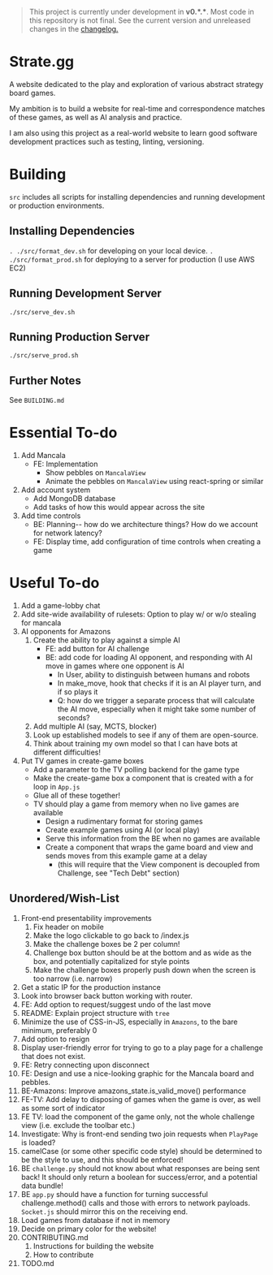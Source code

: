> This project is currently under development in **v0.\*.\***. Most code in this repository is not final. See the current version and unreleased changes in the [changelog.](CHANGELOG.md)

# Strate.gg

A website dedicated to the play and exploration of various abstract strategy board games.

My ambition is to build a website for real-time and correspondence matches of these games, as well as AI analysis and practice.

I am also using this project as a real-world website to learn good software development practices such as testing, linting, versioning.

# Building

`src` includes all scripts for installing dependencies and running development or production environments.

## Installing Dependencies

`. ./src/format_dev.sh` for developing on your local device.
`. ./src/format_prod.sh` for deploying to a server for production (I use AWS EC2)

## Running Development Server

`./src/serve_dev.sh`

## Running Production Server

`./src/serve_prod.sh`

## Further Notes

See `BUILDING.md`

# Essential To-do

1. Add Mancala
   - FE: Implementation
     - Show pebbles on `MancalaView`
     - Animate the pebbles on `MancalaView` using react-spring or similar
1. Add account system
   - Add MongoDB database
   - Add tasks of how this would appear across the site
1. Add time controls
   - BE: Planning-- how do we architecture things? How do we account for network latency?
   - FE: Display time, add configuration of time controls when creating a game

# Useful To-do

1. Add a game-lobby chat
1. Add site-wide availability of rulesets: Option to play w/ or w/o stealing for mancala
1. AI opponents for Amazons
   1. Create the ability to play against a simple AI
      - FE: add button for AI challenge
      - BE: add code for loading AI opponent, and responding with AI move in games where one opponent is AI
        - In User, ability to distinguish between humans and robots
        - In make_move, hook that checks if it is an AI player turn, and if so plays it
        - Q: how do we trigger a separate process that will calculate the AI move, especially when it might take some number of seconds?
   1. Add multiple AI (say, MCTS, blocker)
   1. Look up established models to see if any of them are open-source.
   1. Think about training my own model so that I can have bots at different difficulties!
1. Put TV games in create-game boxes
   - Add a parameter to the TV polling backend for the game type
   - Make the create-game box a component that is created with a for loop in `App.js`
   - Glue all of these together!
   - TV should play a game from memory when no live games are available
     - Design a rudimentary format for storing games
     - Create example games using AI (or local play)
     - Serve this information from the BE when no games are available
     - Create a component that wraps the game board and view and sends moves from this example game at a delay
       - (this will require that the View component is decoupled from Challenge, see "Tech Debt" section)

## Unordered/Wish-List

1. Front-end presentability improvements
   1. Fix header on mobile
   1. Make the logo clickable to go back to /index.js
   1. Make the challenge boxes be 2 per column!
   1. Challenge box button should be at the bottom and as wide as the box, and potentially capitalized for style points
   1. Make the challenge boxes properly push down when the screen is too narrow (i.e. narrow)
1. Get a static IP for the production instance
1. Look into browser back button working with router.
1. FE: Add option to request/suggest undo of the last move
1. README: Explain project structure with `tree`
1. Minimize the use of CSS-in-JS, especially in `Amazons`, to the bare minimum, preferably 0
1. Add option to resign
1. Display user-friendly error for trying to go to a play page for a challenge that does not exist.
1. FE: Retry connecting upon disconnect
1. FE: Design and use a nice-looking graphic for the Mancala board and pebbles.
1. BE-Amazons: Improve amazons_state.is_valid_move() performance
1. FE-TV: Add delay to disposing of games when the game is over, as well as some sort of indicator
1. FE TV: load the component of the game only, not the whole challenge view (i.e. exclude the toolbar etc.)
1. Investigate: Why is front-end sending two join requests when `PlayPage` is loaded?
1. camelCase (or some other specific code style) should be determined to be the style to use, and this should be enforced!
1. BE `challenge.py` should not know about what responses are being sent back! It should only return a boolean for success/error, and a potential data bundle!
1. BE `app.py` should have a function for turning successful challenge.method() calls and those with errors to network payloads. `Socket.js` should mirror this on the receiving end.
1. Load games from database if not in memory
1. Decide on primary color for the website!
1. CONTRIBUTING.md
   1. Instructions for building the website
   1. How to contribute
1. TODO.md
